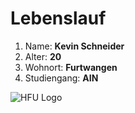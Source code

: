 # Lebenslauf

1. Name:		**Kevin Schneider**
2. Alter:		**20**
3. Wohnort:		**Furtwangen**
4. Studiengang:		**AIN**

![HFU Logo](https://github.com/schneidkev/Einkaufsliste/blob/test/HFU.png)
